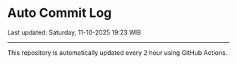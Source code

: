 # Auto Commit Log

Last updated: Saturday, 11-10-2025 19:23 WIB

---

This repository is automatically updated every 2 hour using GitHub Actions.
